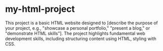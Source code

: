 # my-html-project
This project is a basic HTML website designed to [describe the purpose of your project, e.g., "showcase a personal portfolio," "present a blog," or "demonstrate HTML skills"]. The project highlights fundamental web development skills, including structuring content using HTML, styling with CSS.
